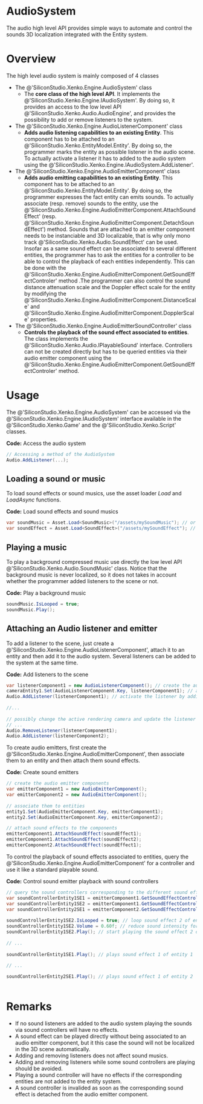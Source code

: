 # AudioSystem

The audio high level API provides simple ways to automate and control the sounds 3D localization integrated with the Entity system.

# Overview

The high level audio system is mainly composed of 4 classes

- The @'SiliconStudio.Xenko.Engine.AudioSystem' class
  - The **core class of the high level API**. It implements the @'SiliconStudio.Xenko.Engine.IAudioSystem'. By doing so, it provides an access to the low level API @'SiliconStudio.Xenko.Audio.AudioEngine', and provides the possibility to add or remove listeners to the system. 
- The @'SiliconStudio.Xenko.Engine.AudioListenerComponent' class 
  - **Adds audio listening capabilities to an existing Entity**. This component has to be attached to an @'SiliconStudio.Xenko.EntityModel.Entity'. By doing so, the programmer marks the entity as possible listener in the audio scene. To actually activate a listener it has to added to the audio system using the @'SiliconStudio.Xenko.Engine.IAudioSystem.AddListener'.
- The @'SiliconStudio.Xenko.Engine.AudioEmitterComponent' class 
  - **Adds audio emitting capabilities to an existing Entity**. This component has to be attached to an @'SiliconStudio.Xenko.EntityModel.Entity'. By doing so, the programmer expresses the fact entity can emits sounds. To actually associate (resp. remove) sounds to the entity, use the @'SiliconStudio.Xenko.Engine.AudioEmitterComponent.AttachSoundEffect' (resp. @'SiliconStudio.Xenko.Engine.AudioEmitterComponent.DetachSoundEffect') method. Sounds that are attached to an emitter component needs to be instanciable and 3D localizable, that is why only mono track @'SiliconStudio.Xenko.Audio.SoundEffect' can be used. Insofar as a same sound effect can be associated to several different entities, the programmer has to ask the entities for a controller to be able to control the playback of each entities independently. This can be done with the @'SiliconStudio.Xenko.Engine.AudioEmitterComponent.GetSoundEffectControler' method .The programmer can also control the sound distance attenuation scale and the Doppler effect scale for the entity by modifying the @'SiliconStudio.Xenko.Engine.AudioEmitterComponent.DistanceScale' and @'SiliconStudio.Xenko.Engine.AudioEmitterComponent.DopplerScale' properties.
- The @'SiliconStudio.Xenko.Engine.AudioEmitterSoundController' class 
  - **Controls the playback of the sound effect associated to entities**. The class implements the @'SiliconStudio.Xenko.Audio.IPlayableSound' interface. Controllers can not be created directly but has to be queried entities via their audio emitter component using the @'SiliconStudio.Xenko.Engine.AudioEmitterComponent.GetSoundEffectControler' method.

# Usage

The @'SiliconStudio.Xenko.Engine.AudioSystem' can be accessed via the @'SiliconStudio.Xenko.Engine.IAudioSystem' interface available in the @'SiliconStudio.Xenko.Game' and the @'SiliconStudio.Xenko.Script' classes.

**Code:** Access the audio system

```cs
// Accessing a method of the AudioSystem
Audio.AddListener(...);
```


## Loading a sound or music

To load sound effects or sound musics, use the asset loader *Load* and *LoadAsync* functions.

 

**Code:** Load sound effects and sound musics

```cs
var soundMusic = Asset.Load<SoundMusic>("/assets/mySoundMusic"); // or await Asset.LoadAsync<SoundMusic>("/assets/mySoundMusic");
var soundEffect = Asset.Load<SoundEffect>("/assets/mySoundEffect"); // or await Asset.LoadAsync<SoundEffect>("/assets/mySoundEffect");
```


## Playing a music

To play a background compressed music use directly the low level API @'SiliconStudio.Xenko.Audio.SoundMusic' class. Notice that the background music is never localized, so it does not takes in account whether the programmer added listeners to the scene or not.

 

**Code:** Play a background music

```cs
soundMusic.IsLooped = true;
soundMusic.Play();
```


## Attaching an Audio listener and emitter

To add a listener to the scene, just create a @'SiliconStudio.Xenko.Engine.AudioListenerComponent', attach it to an entity and then add it to the audio system. Several listeners can be added to the system at the same time. 

**Code:** Add listeners to the scene

```cs
var listenerComponent1 = new AudioListenerComponent(); // create the audio listener component
cameraEntity1.Set(AudioListenerComponent.Key, listenerComponent1); // attach it to the camera entity
Audio.AddListener(listenerComponent1); // activate the listener by adding it to the audio system
 
//...
 
// possibly change the active rendering camera and update the listener in accordance.
// ...
Audio.RemoveListener(listenerComponent1);
Audio.AddListener(listenerComponent2);
```


 

To create audio emitters, first create the @'SiliconStudio.Xenko.Engine.AudioEmitterComponent', then associate them to an entity and then attach them sound effects.

**Code:** Create sound emitters

```cs
// create the audio emitter components
var emitterComponent1 = new AudioEmitterComponent(); 
var emitterComponent2 = new AudioEmitterComponent();
 
// associate them to entities
entity1.Set(AudioEmitterComponent.Key, emitterComponent1);
entity2.Set(AudioEmitterComponent.Key, emitterComponent2);

// attach sound effects to the components
emitterComponent1.AttachSoundEffect(soundEffect1);
emitterComponent1.AttachSoundEffect(soundEffect2);
emitterComponent2.AttachSoundEffect(soundEffect1);
```


 

To control the playback of sound effects associated to entities, query the @'SiliconStudio.Xenko.Engine.AudioEmitterComponent' for a controller and use it like a standard playable sound.

**Code:** Control sound emitter playback with sound controllers

```cs
// query the sound controllers corresponding to the different sound effects and entities.
var soundControllerEntity1SE1 = emitterComponent1.GetSoundEffectController(soundEffect1);
var soundControllerEntity1SE2 = emitterComponent1.GetSoundEffectController(soundEffect2);
var soundControllerEntity2SE1 = emitterComponent2.GetSoundEffectController(soundEffect1);
 
soundControllerEntity1SE2.IsLooped = true; // loop sound effect 2 of entity 1
soundControllerEntity1SE2.Volume = 0.60f; // reduce sound intensity for sound effect 2 of entity 1
soundControllerEntity1SE2.Play(); // start playing the sound effect 2 of entity 1
 
// ...
 
soundControllerEntity1SE1.Play(); // plays sound effect 1 of entity 1
 
// ... 

soundControllerEntity2SE1.Play(); // plays sound effect 1 of entity 2
 
```


# Remarks

- If no sound listeners are added to the audio system playing the sounds via sound controllers will have no effects.
- A sound effect can be played directly without being associated to an audio emitter component, but it this case the sound will not be localized in the 3D scene automatically.
- Adding and removing listeners does not affect sound musics.
- Adding and removing listeners while some sound controllers are playing should be avoided. 
- Playing a sound controller will have no effects if the corresponding entities are not added to the entity system.
- A sound controller is invalided as soon as the corresponding sound effect is detached from the audio emitter component.

